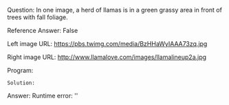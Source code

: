 Question: In one image, a herd of llamas is in a green grassy area in front of trees with fall foliage.

Reference Answer: False

Left image URL: https://pbs.twimg.com/media/BzHHaWyIAAA73zq.jpg

Right image URL: http://www.llamalove.com/images/llamalineup2a.jpg

Program:

```
Solution:
```
Answer: Runtime error: ''

